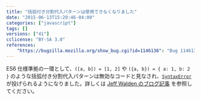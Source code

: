 ```yaml
---
title: "括弧付き分割代入パターンは使用できなくなりました"
date: "2015-06-13T15:20:46-04:00"
categories: ["javascript"]
tags: []
versions: ["41"]
cclicense: "BY-SA 3.0"
references:
    "https://bugzilla.mozilla.org/show_bug.cgi?id=1146136": "Bug 1146136 - Parenthesized AssignmentPatterns are not a valid LHS"
---
```

ES6 仕様準拠の一環として、`([a, b]) = [1, 2]` や `({a, b}) = { a: 1, b: 2 }` のような括弧付き分割代入パターンは無効なコードと見なされ、[`SyntaxError`](https://developer.mozilla.org/ja/docs/Web/JavaScript/Reference/Global_Objects/SyntaxError) が投げられるようになりました。詳しくは [Jeff Walden のブログ記事](http://whereswalden.com/2015/06/20/new-changes-to-make-spidermonkeys-and-firefoxs-parsing-of-destructuring-patterns-more-spec-compliant/) を参照してください。
